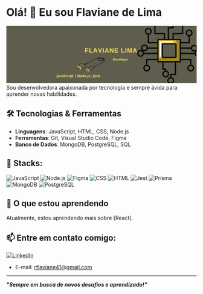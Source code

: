 # Olá! 👋 Eu sou Flaviane de Lima
![Imagem](foto.png) 
Sou desenvolvedora apaixonada por tecnologia e sempre ávida para aprender novas habilidades.

## 🛠️ Tecnologias & Ferramentas
- **Linguagens**: JavaScript, HTML, CSS, Node.js
- **Ferramentas**: Git, Visual Studio Code, Figma
- **Banco de Dados**: MongoDB, PostgreSQL, SQL

## 🌱 Stacks:
![JavaScript](https://img.shields.io/badge/-JavaScript-yellow)
![Node.js](https://img.shields.io/badge/-Node.js-green)
![Figma](https://img.shields.io/badge/-Figma-blue?logo=figma&logoColor=white)
![CSS](https://img.shields.io/badge/-CSS-1572B6?logo=css3&logoColor=white)
![HTML](https://img.shields.io/badge/-HTML-E34F26?logo=html5&logoColor=white)
![Jest](https://img.shields.io/badge/-Jest-C21325?logo=jest&logoColor=white)
![Prisma](https://img.shields.io/badge/-Prisma-2D3748?logo=prisma&logoColor=white)
![MongoDB](https://img.shields.io/badge/-MongoDB-47A248?logo=mongodb&logoColor=white)
![PostgreSQL](https://img.shields.io/badge/-PostgreSQL-4169E1?logo=postgresql&logoColor=white)



## 🌱 O que estou aprendendo
Atualmente, estou aprendendo mais sobre [React].

## 📫 Entre em contato comigo:
[![LinkedIn](https://img.shields.io/badge/-LinkedIn-blue?logo=linkedin&logoColor=white&link=https://www.linkedin.com/in/flaviane-rodrigues-de-lima/)](https://www.linkedin.com/in/flaviane-rodrigues-de-lima/)

- E-mail: rflaviane41@gmail.com

---

_**"Sempre em busca de novos desafios e aprendizado!"**_

